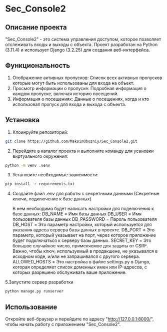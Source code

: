 Sec_Console2
===

Описание проекта
---
"Sec_Console2" - это система управления доступом, которое позволяет отслеживать входы и выходы с объекта. 
Проект разработан на Python (3.11.4) и использует Django (3.2.25) для создания веб-интерфейса.

Функциональность
---
1. Отображение активных пропусков: Список всех активных пропусков которые могут быть использованы для входа на объект.
2. Просмотр информации о пропуске: Подробная информация о каждом пропуске, включая историю посещений.
3. Информация о посещениях: Данные о посещениях, когда и кто использовал пропуск для входа и выхода с объекта.

Установка
-----
1. Клоинруйте репозиторий:
```bash
git clone https://github.com/MaksimObozniy/Sec_Console2.git
```

2. Перейдите в каталог проекта и выполните команду для усановки виртуального окружения:
```bash
python -m venv .venv
```

3. Установите необходимые зависимости:
```bash
pip install -r requirements.txt
```

4. Создайте файл .env для работы с секретными данными (Секретные ключи, подключение к базе данных)

   В нем необходимо будет написать настройки для поделючения к базе данных:
   DB_NAME = Имя базы данных
   DB_USER = Имя пользователя базы данных
   DB_PASSWORD = Пароль пользователя
   DB_HOST = Это параметр настройки, который используется для указания адреса сервера базы данных в проекте.
   DB_PORT = Это параметр, который указывает на порт, через которое приложение будет подключаться к серверу базы данных.
   SECRET_KEY = Это большое случайное число, применяемое для защиты от CSRF. Важно, чтобы ключ, используемый в продакшене, не указывался в исходном коде, и/или не запрашивался с другого сервера.
   ALLOWED_HOSTS = Это настройка в файле settings.py в Django, которая определяет список доменных имен или IP-адресов, с которых разрешено обслуживать ваше приложение.
   
5.Запустите сервер разработки
```bash
python manage.py runserver
```

Использование
----
Откройте веб-браузер и перейдите по адресу "http://127.0.0.1:8000/", чтобы начать работу с приложением "Sec_Console2".


